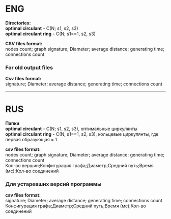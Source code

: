 # ENG
**Directories:**   
**optimal circulant** - C(N; s1, s2, s3)       
**optimal circulant ring** - C(N; s1==1, s2, s3)  

**CSV files format:**   
nodes count; graph signature; Diameter; average distance; generating time; connections count    
### For old output files   
**Csv files format:**   
signature; Diameter; average distance; generating time; connections count  
***
# RUS
**Папки**    
**optimal circulant** - C(N; s1, s2, s3), оптимальные циркулянты       
**optimal circulant ring** - C(N; s1==1, s2, s3), кольцевые циркулянты, где первая образующая = 1  

**csv files format:**   
nodes count; graph signature; Diameter; average distance; generating time; connections count    
Кол-во вершин;Конфигурация графа;Диаметр;Средний путь;Время (мс);Кол-во соединений    
### Для устаревших версий программы    
**csv files format:**   
  signature; Diameter; average distance; generating time; connections count   
  Конфигурация графа;Диаметр;Средний путь;Время (мс);Кол-во соединений 
